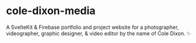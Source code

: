 # cole-dixon-media
A SvelteKit &amp; Firebase portfolio and project website for a photographer, videographer, graphic designer, &amp; video editor by the name of Cole Dixon.  ✨

